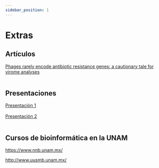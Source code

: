 ```yaml
---
sidebar_position: 1
---
```


# Extras
## Artículos
<a href="https://github.com/LuiguiGallardo/bioinformatica_esp/blob/main/website/static/extras/CLASE_2_COLOMBIA_2023.pptx">Phages rarely encode antibiotic resistance genes: a cautionary tale for virome analyses</a>
<br></br>

## Presentaciones
<a href="https://github.com/LuiguiGallardo/bioinformatica_esp/blob/main/website/static/extras/CLASE_1_COLOMBIA_2023.pptx">Presentación 1</a>
<br></br>
<a href="https://github.com/LuiguiGallardo/bioinformatica_esp/blob/main/website/static/extras/CLASE_2_COLOMBIA_2023.pptx">Presentación 2</a>
<br></br>

## Cursos de bioinformática en la UNAM
https://www.nnb.unam.mx/


http://www.uusmb.unam.mx/
